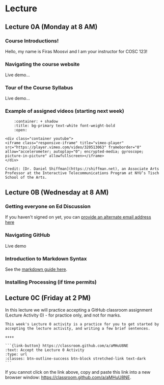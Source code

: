 # Lecture

## Lecture 0A (Monday at 8 AM)

### Course Introductions!

Hello, my name is Firas Moosvi and I am your instructor for COSC 123!

### Navigating the course website

Live demo...

### Tour of the Course Syllabus

Live demo...

### Example of assigned videos (starting next week)

```{dropdown} 1. Introductions to the world of Processing!
    :container: + shadow
    :title: bg-primary text-white font-weight-bold
    :open:

<div class="container youtube">
<iframe class="responsive-iframe" title="vimeo-player" src="https://player.vimeo.com/video/320513063" frameborder="0" allow="accelerometer; autoplay="0"; encrypted-media; gyroscope; picture-in-picture" allowfullscreen></iframe>
</div>

Credit: [Dr. Daniel Shiffman](https://shiffman.net), an Associate Arts Professor at the Interactive Telecommunications Program at NYU’s Tisch School of the Arts.
```

## Lecture 0B (Wednesday at 8 AM)

### Getting everyone on Ed Discussion

If you haven't signed on yet, you can [provide an alternate  email address here](https://ubc.ca1.qualtrics.com/jfe/form/SV_bPoNgKCOEuA2mpv)

### Navigating GitHub

Live demo

### Introduction to Markdown Syntax

See the [markdown guide here](https://www.markdownguide.org/cheat-sheet/).

### Installing Processing (if time permits)

## Lecture 0C (Friday at 2 PM)

In this lecture we will practice accepting a GitHub classroom assignment (Lecture Activity 0) - for practice only, and not for marks.

````{panels}
This week's Lecture 0 activity is a practice for you to get started by accepting the lecture activity, and writing a few brief sentences.

++++ 

```{link-button} https://classroom.github.com/a/aMHuU8NE
:text: Accept the Lecture 0 Activity
:type: url
:classes: btn-outline-success btn-block stretched-link text-dark
```
````

If you cannot click on the link above, copy and paste this link into a new browser window: https://classroom.github.com/a/aMHuU8NE.